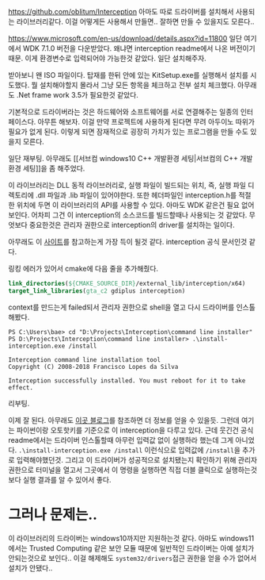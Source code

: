 https://github.com/oblitum/Interception
아마도 따로 드라이버를 설치해서 사용되는 라이브러리같다. 이걸 어떻게든 사용해서 만들면.. 잘하면 만들 수 있을지도 모른다..

https://www.microsoft.com/en-us/download/details.aspx?id=11800
일단 여기에서 WDK 7.1.0 버전을 다운받았다. 왜냐면 interception readme에서 나온 버전이기 때문. 이게 환경변수로 입력되어야 가능한것 같았다. 일단 설치해주자.

받아보니 왠 ISO 파일이다. 탑재를 한뒤 안에 있는 KitSetup.exe를 실행해서 설치를 시도했다. 뭘 설치해야할지 몰라서 그냥 모든 항목을 체크하고 전부 설치 체크했다. 아무래도 .Net frame work 3.5가 필요한것 같았다. 

기본적으로 드라이버라는 것은 하드웨어와 소프트웨어를 서로 연결해주는 일종의 인터페이스다. 아무튼 해보자. 이걸 만약 프로젝트에 사용하게 된다면 무려 아두이노 따위가 필요가 없게 된다. 이렇게 되면 잠재적으로 굉장히 가치가 있는 프로그램을 만들 수도 있을지 모른다.

일단 재부팅. 아무래도 [[서브컴 windows10 C++ 개발환경 세팅|서브컴의 C++ 개발 환경 세팅]]을 좀 해주었다.

이 라이브러리는 DLL 동적 라이브러리로, 실행 파일이 빌드되는 위치, 즉, 실행 파일 디렉토리에 .dll 파일과 .lib 파일이 있어야한다. 또한 헤더파일인 interception.h를 적절한 위치에 두면 이 라이브러리의 API를 사용할 수 있다. 아마도 WDK 같은건 필요 없어보인다. 어차피 그건 이 interception의 소스코드를 빌드할때나 사용되는 것 같았다. 무엇보다 중요한것은 관리자 권한으로 interception의 driver를 설치하는 일이다. 

아무래도 이 [사이트](https://www.oblita.com/interception.html)를 참고하는게 가장 득이 될것 같다. interception 공식 문서인것 같다.

링킹 에러가 있어서 cmake에 다음 줄을 추가해줬다.
```cmake
link_directories(${CMAKE_SOURCE_DIR}/external_lib/interception/x64)
target_link_libraries(gta_c2 gdiplus interception)
```

context를 만드는게 failed되서 관리자 권한으로 shell을 열고 다시 드라이버를 인스톨해봤다.
```
PS C:\Users\bae> cd "D:\Projects\Interception\command line installer"
PS D:\Projects\Interception\command line installer> .\install-interception.exe /install

Interception command line installation tool
Copyright (C) 2008-2018 Francisco Lopes da Silva

Interception successfully installed. You must reboot for it to take effect.
```
리부팅. 

이제 잘 된다. 아무래도 [이곳 블로그](https://catlab.tistory.com/12#article-3-3--3--%ED%95%98%EB%93%9C%EC%9B%A8%EC%96%B4-%EC%9E%85%EB%A0%A5)를 참조하면 더 정보를 얻을 수 있을듯. 그런데 여기는 파이썬이랑 오토핫키를 기준으로 이 interception을 다루고 있다. 근데 웃긴건 공식 readme에서는 드라이버 인스톨할때 아무런 입력값 없이 실행하라 했는데 그게 아니었다. 
`.\install-interception.exe /install` 이런식으로 입력값에 `/install`을 추가로 입력해야했던것. 그리고 이 드라이버가 성공적으로 설치됐는지 확인하기 위해 관리자 권한으로 터미널을 열고서 그곳에서 이 명령을 실행하면 직접 더블 클릭으로 실행하는것 보다 실행 결과를 알 수 있어서 좋다.

# 그러나 문제는..
이 라이브러리의 드라이버는 windows10까지만 지원하는것 같다. 아마도 windows11에서는 Trusted Computing 같은 보안 모듈 때문에 일반적인 드라이버는 아예 설치가 안되는것으로 보인다.. 이걸 해제해도 `system32/drivers`접근 권한을 얻을 수가 없어서 설치가 안됐다..